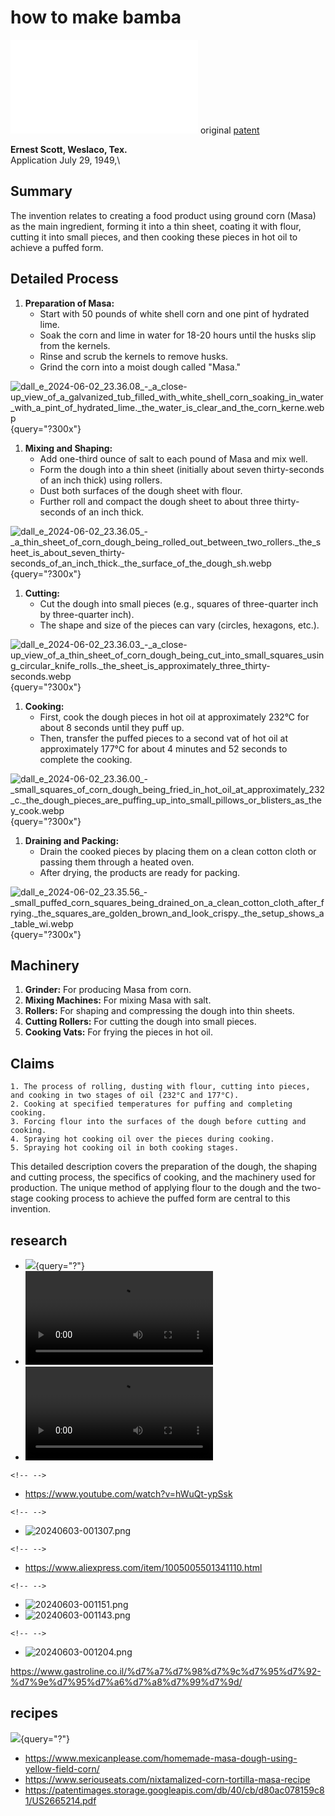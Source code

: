 # how to make bamba

![us2665214.pdf](/tamiwiki/projects/us2665214.pdf) original
[patent](https://patents.google.com/patent/US2665214A/en)

**Ernest Scott, Weslaco, Tex.**\
Application July 29, 1949,\

## Summary

The invention relates to creating a food product using ground corn
(Masa) as the main ingredient, forming it into a thin sheet, coating it
with flour, cutting it into small pieces, and then cooking these pieces
in hot oil to achieve a puffed form.

## Detailed Process

1.  **Preparation of Masa:**
    -   Start with 50 pounds of white shell corn and one pint of
        hydrated lime.
    -   Soak the corn and lime in water for 18-20 hours until the husks
        slip from the kernels.
    -   Rinse and scrub the kernels to remove husks.
    -   Grind the corn into a moist dough called \"Masa.\"

![dall_e_2024-06-02_23.36.08\_-\_a_close-up_view_of_a_galvanized_tub_filled_with_white_shell_corn_soaking_in_water_with_a_pint_of_hydrated_lime.\_the_water_is_clear_and_the_corn_kerne.webp](/tamiwiki/projects/dall_e_2024-06-02_23.36.08_-_a_close-up_view_of_a_galvanized_tub_filled_with_white_shell_corn_soaking_in_water_with_a_pint_of_hydrated_lime._the_water_is_clear_and_the_corn_kerne.webp){query="?300x"}

1.  **Mixing and Shaping:**
    -   Add one-third ounce of salt to each pound of Masa and mix well.
    -   Form the dough into a thin sheet (initially about seven
        thirty-seconds of an inch thick) using rollers.
    -   Dust both surfaces of the dough sheet with flour.
    -   Further roll and compact the dough sheet to about three
        thirty-seconds of an inch thick.

![dall_e_2024-06-02_23.36.05\_-\_a_thin_sheet_of_corn_dough_being_rolled_out_between_two_rollers.\_the_sheet_is_about_seven_thirty-seconds_of_an_inch_thick.\_the_surface_of_the_dough_sh.webp](/tamiwiki/projects/dall_e_2024-06-02_23.36.05_-_a_thin_sheet_of_corn_dough_being_rolled_out_between_two_rollers._the_sheet_is_about_seven_thirty-seconds_of_an_inch_thick._the_surface_of_the_dough_sh.webp){query="?300x"}

1.  **Cutting:**
    -   Cut the dough into small pieces (e.g., squares of three-quarter
        inch by three-quarter inch).
    -   The shape and size of the pieces can vary (circles, hexagons,
        etc.).

![dall_e_2024-06-02_23.36.03\_-\_a_close-up_view_of_a_thin_sheet_of_corn_dough_being_cut_into_small_squares_using_circular_knife_rolls.\_the_sheet_is_approximately_three_thirty-seconds.webp](/tamiwiki/projects/dall_e_2024-06-02_23.36.03_-_a_close-up_view_of_a_thin_sheet_of_corn_dough_being_cut_into_small_squares_using_circular_knife_rolls._the_sheet_is_approximately_three_thirty-seconds.webp){query="?300x"}

1.  **Cooking:**
    -   First, cook the dough pieces in hot oil at approximately 232°C
        for about 8 seconds until they puff up.
    -   Then, transfer the puffed pieces to a second vat of hot oil at
        approximately 177°C for about 4 minutes and 52 seconds to
        complete the cooking.

![dall_e_2024-06-02_23.36.00\_-\_small_squares_of_corn_dough_being_fried_in_hot_oil_at_approximately_232_c.\_the_dough_pieces_are_puffing_up_into_small_pillows_or_blisters_as_they_cook.webp](/tamiwiki/projects/dall_e_2024-06-02_23.36.00_-_small_squares_of_corn_dough_being_fried_in_hot_oil_at_approximately_232_c._the_dough_pieces_are_puffing_up_into_small_pillows_or_blisters_as_they_cook.webp){query="?300x"}

1.  **Draining and Packing:**
    -   Drain the cooked pieces by placing them on a clean cotton cloth
        or passing them through a heated oven.
    -   After drying, the products are ready for packing.

![dall_e_2024-06-02_23.35.56\_-\_small_puffed_corn_squares_being_drained_on_a_clean_cotton_cloth_after_frying.\_the_squares_are_golden_brown_and_look_crispy.\_the_setup_shows_a_table_wi.webp](/tamiwiki/projects/dall_e_2024-06-02_23.35.56_-_small_puffed_corn_squares_being_drained_on_a_clean_cotton_cloth_after_frying._the_squares_are_golden_brown_and_look_crispy._the_setup_shows_a_table_wi.webp){query="?300x"}

## Machinery

1.  **Grinder:** For producing Masa from corn.
2.  **Mixing Machines:** For mixing Masa with salt.
3.  **Rollers:** For shaping and compressing the dough into thin sheets.
4.  **Cutting Rollers:** For cutting the dough into small pieces.
5.  **Cooking Vats:** For frying the pieces in hot oil.

## Claims

    1. The process of rolling, dusting with flour, cutting into pieces, and cooking in two stages of oil (232°C and 177°C).
    2. Cooking at specified temperatures for puffing and completing cooking.
    3. Forcing flour into the surfaces of the dough before cutting and cooking.
    4. Spraying hot cooking oil over the pieces during cooking.
    5. Spraying hot cooking oil in both cooking stages.

This detailed description covers the preparation of the dough, the
shaping and cutting process, the specifics of cooking, and the machinery
used for production. The unique method of applying flour to the dough
and the two-stage cooking process to achieve the puffed form are central
to this invention.

## research

-   ![](youtube>Xk6Wh1a8lQI){query="?"}
-   ![motor_running_maize_puffed_food_machine_corn_puffs_extruder_u2sq67juw8m.mp4](/tamiwiki/projects/motor_running_maize_puffed_food_machine_corn_puffs_extruder_u2sq67juw8m.mp4)
-   ![9fuset8g6yezmar4yz5_229930523610_sd_hq.mp4](/tamiwiki/projects/9fuset8g6yezmar4yz5_229930523610_sd_hq.mp4)

```
<!-- -->
```
-   <https://www.youtube.com/watch?v=hWuQt-ypSsk>

```
<!-- -->
```
-   ![20240603-001307.png](/tamiwiki/projects/pasted/20240603-001307.png)

```
<!-- -->
```
-   <https://www.aliexpress.com/item/1005005501341110.html>

```
<!-- -->
```
-   ![20240603-001151.png](/tamiwiki/projects/pasted/20240603-001151.png)
-   ![20240603-001143.png](/tamiwiki/projects/pasted/20240603-001143.png)

```
<!-- -->
```
-   ![20240603-001204.png](/tamiwiki/projects/pasted/20240603-001204.png)

<https://www.gastroline.co.il/%d7%a7%d7%98%d7%9c%d7%95%d7%92-%d7%9e%d7%95%d7%a6%d7%a8%d7%99%d7%9d/>

## recipes

![](youtube>3LJto1D0iPs){query="?"}

-   <https://www.mexicanplease.com/homemade-masa-dough-using-yellow-field-corn/>
-   <https://www.seriouseats.com/nixtamalized-corn-tortilla-masa-recipe>
-   <https://patentimages.storage.googleapis.com/db/40/cb/d80ac078159c81/US2665214.pdf>
